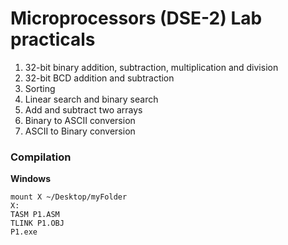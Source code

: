 # Microprocessors (DSE-2) Lab practicals
1. 32-bit binary addition, subtraction, multiplication and division
2. 32-bit BCD addition and subtraction
3. Sorting
4. Linear search and binary search
5. Add and subtract two arrays
6. Binary to ASCII conversion
7. ASCII to Binary conversion

### Compilation
<b>Windows</b>
```
mount X ~/Desktop/myFolder
X:
TASM P1.ASM
TLINK P1.OBJ
P1.exe
```
